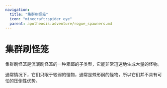 ```yaml
---
navigation:
  title: "集群刷怪笼"
  icon: "minecraft:spider_eye"
  parent: apotheosis:adventure/rogue_spawners.md
---
```


# 集群刷怪笼

集群刷怪笼是流氓刷怪笼的一种卑鄙的子类型，它能非常迅速地生成大量的怪物。

通常情况下，它们只限于较弱的怪物，通常是蛛形纲的怪物，所以它们并不具有可怕的压倒性优势。

